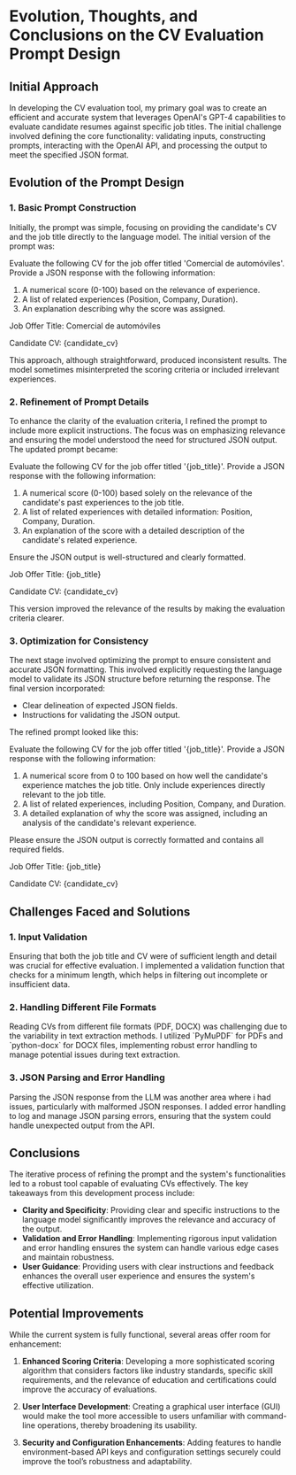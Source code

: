 # Evolution, Thoughts, and Conclusions on the CV Evaluation Prompt Design

## Initial Approach

In developing the CV evaluation tool, my primary goal was to create an efficient and accurate system that leverages OpenAI's GPT-4 capabilities to evaluate candidate resumes against specific job titles. The initial challenge involved defining the core functionality: validating inputs, constructing prompts, interacting with the OpenAI API, and processing the output to meet the specified JSON format.

## Evolution of the Prompt Design

### 1. Basic Prompt Construction

Initially, the prompt was simple, focusing on providing the candidate's CV and the job title directly to the language model. The initial version of the prompt was:

Evaluate the following CV for the job offer titled 'Comercial de automóviles'. Provide a JSON response with the following information: 
1. A numerical score (0-100) based on the relevance of experience. 
2. A list of related experiences (Position, Company, Duration). 
3. An explanation describing why the score was assigned.

Job Offer Title: Comercial de automóviles

Candidate CV:
{candidate_cv}

This approach, although straightforward, produced inconsistent results. The model sometimes misinterpreted the scoring criteria or included irrelevant experiences.

### 2. Refinement of Prompt Details

To enhance the clarity of the evaluation criteria, I refined the prompt to include more explicit instructions. The focus was on emphasizing relevance and ensuring the model understood the need for structured JSON output. The updated prompt became:

Evaluate the following CV for the job offer titled '{job_title}'. Provide a JSON response with the following information: 
1. A numerical score (0-100) based solely on the relevance of the candidate's past experiences to the job title. 
2. A list of related experiences with detailed information: Position, Company, Duration. 
3. An explanation of the score with a detailed description of the candidate's related experience.

Ensure the JSON output is well-structured and clearly formatted.

Job Offer Title: {job_title}

Candidate CV:
{candidate_cv}

This version improved the relevance of the results by making the evaluation criteria clearer.

### 3. Optimization for Consistency

The next stage involved optimizing the prompt to ensure consistent and accurate JSON formatting. This involved explicitly requesting the language model to validate its JSON structure before returning the response. The final version incorporated:

- Clear delineation of expected JSON fields.
- Instructions for validating the JSON output.

The refined prompt looked like this:

Evaluate the following CV for the job offer titled '{job_title}'. Provide a JSON response with the following information:
1. A numerical score from 0 to 100 based on how well the candidate's experience matches the job title. Only include experiences directly relevant to the job title.
2. A list of related experiences, including Position, Company, and Duration.
3. A detailed explanation of why the score was assigned, including an analysis of the candidate's relevant experience.

Please ensure the JSON output is correctly formatted and contains all required fields.

Job Offer Title: {job_title}

Candidate CV:
{candidate_cv}

## Challenges Faced and Solutions

### 1. Input Validation

Ensuring that both the job title and CV were of sufficient length and detail was crucial for effective evaluation. I implemented a validation function that checks for a minimum length, which helps in filtering out incomplete or insufficient data.

### 2. Handling Different File Formats

Reading CVs from different file formats (PDF, DOCX) was challenging due to the variability in text extraction methods. I utilized \`PyMuPDF\` for PDFs and \`python-docx\` for DOCX files, implementing robust error handling to manage potential issues during text extraction.

### 3. JSON Parsing and Error Handling

Parsing the JSON response from the LLM was another area where i had issues, particularly with malformed JSON responses. I added error handling to log and manage JSON parsing errors, ensuring that the system could handle unexpected output from the API.

## Conclusions

The iterative process of refining the prompt and the system's functionalities led to a robust tool capable of evaluating CVs effectively. The key takeaways from this development process include:

- **Clarity and Specificity**: Providing clear and specific instructions to the language model significantly improves the relevance and accuracy of the output.
- **Validation and Error Handling**: Implementing rigorous input validation and error handling ensures the system can handle various edge cases and maintain robustness.
- **User Guidance**: Providing users with clear instructions and feedback enhances the overall user experience and ensures the system's effective utilization.

## Potential Improvements

While the current system is fully functional, several areas offer room for enhancement:

1. **Enhanced Scoring Criteria**: Developing a more sophisticated scoring algorithm that considers factors like industry standards, specific skill requirements, and the relevance of education and certifications could improve the accuracy of evaluations.

2. **User Interface Development**: Creating a graphical user interface (GUI) would make the tool more accessible to users unfamiliar with command-line operations, thereby broadening its usability.

3. **Security and Configuration Enhancements**: Adding features to handle environment-based API keys and configuration settings securely could improve the tool’s robustness and adaptability.
